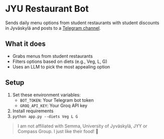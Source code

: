 # JYU Restaurant Bot

Sends daily menu options from student restaurants with student discounts in Jyväskylä and posts to a [Telegram channel](https://t.me/jyu_yliopiston_ravintolat).

## What it does
- Grabs menus from student restaurants
- Filters options based on diets (e.g., Veg, L, G)
- Uses an LLM to pick the most appealing option

## Setup
1. Set these environment variables:
   - `BOT_TOKEN`: Your Telegram bot token
   - `GROQ_API_KEY`: Your Groq API key
2. Install requirements
3. `python app.py --diets Veg L G`

> I am not affiliated with Semma, University of Jyväskylä, JYY or Compass Group. I just like their food! 🥗